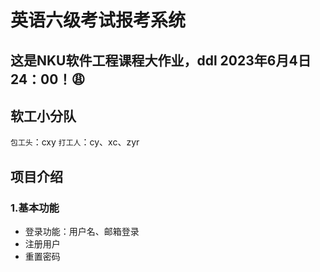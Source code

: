 # 英语六级考试报考系统
这是NKU软件工程课程大作业，ddl 2023年6月4日24：00！​:weary:
--------------------
## 软工小分队
`包工头`：cxy
`打工人`：cy、xc、zyr

## 项目介绍
### 1.基本功能
- 登录功能：用户名、邮箱登录
- 注册用户
- 重置密码